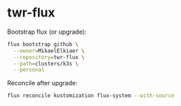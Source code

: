 # twr-flux

Bootstrap flux (or upgrade):

```bash
flux bootstrap github \
  --owner=MikaelElkiaer \
  --repository=twr-flux \
  --path=clusters/k3s \
  --personal
```

Reconcile after upgrade:

```bash
flux reconcile kustomization flux-system --with-source
```
